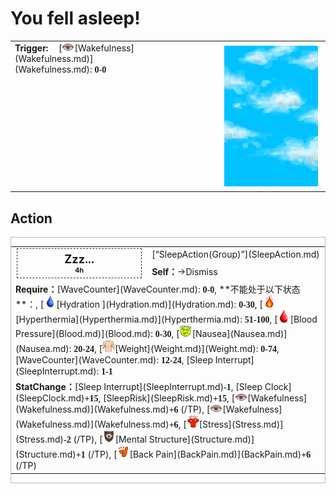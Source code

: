 # You fell asleep!  
  
<table class="table table-bordered" data-toggle="table"  data-show-header="false"><thead style="display:none"><tr ><th  style="width:50%;text-align:left;vertical-align:top;"  >title</th><th  style="width:50%;text-align:left;vertical-align:top;"  ></th></tr></thead><tr ><td  style="width:50%;text-align:left;vertical-align:top;"  ><div style="display: inline-block;width:70px; "><b>Trigger: </b></div>[<div style="width:20px;display:inline-block;text-align:center"><img decoding="async" src="Sprite/Sleepy.png" href="a.md" style="max-width:20px;max-height:20px;"></div>[Wakefulness](Wakefulness.md)](Wakefulness.md): <span style="font-family:ui-monospace"><b>0-0</b></span></td><td  style="width:50%;text-align:left;vertical-align:top;"  ><div style="float:right; margin:5px"><div class="gamecard" style="width:150px; height:225px;"><a href="Event_FallingAsleep.md" style="color:black"><img decoding="async" src="Sprite/WeatherPartiallyCloudy_Full.png" class="cardimage" style="max-width:150px;max-height:225px;"><span style="font-size: 25px;">You fell asleep!</span></a></div></div></td></tr></tbody></table>  
  
## Action  
<div  style="border:1px solid #BBB"><table><tr><td rowspan="2" style="width:200px;text-align:center;font-size:1.3em;font-weight:bold"><div style="padding:5px;border:1px dashed #333"><div>Zzz...</div><div style="font-size:0.6em;"><font data-toggle="tooltip" data-placement="top" title="16TP">4h</font></div></div></td><td>[“SleepAction(Group)”](SleepAction.md)</td></tr><tr><td><b>Self：</b>→Dismiss</td></tr><tr><td colspan="2"><b>Require：</b>[WaveCounter](WaveCounter.md): <span style="font-family:ui-monospace"><b>0-0</b></span>, **不能处于以下状态**：, [<div style="width:20px;display:inline-block;text-align:center"><img decoding="async" src="Sprite/Thirst.png" href="a.md" style="max-width:20px;max-height:20px;"></div>[Hydration ](Hydration.md)](Hydration.md): <span style="font-family:ui-monospace"><b>0-30</b></span>, [<div style="width:20px;display:inline-block;text-align:center"><img decoding="async" src="Sprite/Flame.png" href="a.md" style="max-width:20px;max-height:20px;"></div>[Hyperthermia](Hyperthermia.md)](Hyperthermia.md): <span style="font-family:ui-monospace"><b>51-100</b></span>, [<div style="width:20px;display:inline-block;text-align:center"><img decoding="async" src="Sprite/BloodPressure.png" href="a.md" style="max-width:20px;max-height:20px;"></div>[Blood Pressure](Blood.md)](Blood.md): <span style="font-family:ui-monospace"><b>0-30</b></span>, [<div style="width:20px;display:inline-block;text-align:center"><img decoding="async" src="Sprite/Dizzy.png" href="a.md" style="max-width:20px;max-height:20px;"></div>[Nausea](Nausea.md)](Nausea.md): <span style="font-family:ui-monospace"><b>20-24</b></span>, [<div style="width:20px;display:inline-block;text-align:center"><img decoding="async" src="Sprite/WeightNormal.png" href="a.md" style="max-width:20px;max-height:20px;"></div>[Weight](Weight.md)](Weight.md): <span style="font-family:ui-monospace"><b>0-74</b></span>, [WaveCounter](WaveCounter.md): <span style="font-family:ui-monospace"><b>12-24</b></span>, [Sleep Interrupt](SleepInterrupt.md): <span style="font-family:ui-monospace"><b>1-1</b></span></td></tr><tr><td colspan="2"><b>StatChange：</b>[Sleep Interrupt](SleepInterrupt.md)<span style="font-family:ui-monospace"><b>-1</b></span>, [Sleep Clock](SleepClock.md)<span style="font-family:ui-monospace"><b>+15</b></span>, [SleepRisk](SleepRisk.md)<span style="font-family:ui-monospace"><b>+15</b></span>, [<div style="width:20px;display:inline-block;text-align:center"><img decoding="async" src="Sprite/Sleepy.png" href="a.md" style="max-width:20px;max-height:20px;"></div>[Wakefulness](Wakefulness.md)](Wakefulness.md)<span style="font-family:ui-monospace"><b>+6</b></span> (/TP), [<div style="width:20px;display:inline-block;text-align:center"><img decoding="async" src="Sprite/Sleepy.png" href="a.md" style="max-width:20px;max-height:20px;"></div>[Wakefulness](Wakefulness.md)](Wakefulness.md)<span style="font-family:ui-monospace"><b>+6</b></span>, [<div style="width:20px;display:inline-block;text-align:center"><img decoding="async" src="Sprite/Stress.png" href="a.md" style="max-width:20px;max-height:20px;"></div>[Stress](Stress.md)](Stress.md)<span style="font-family:ui-monospace"><b>-2</b></span> (/TP), [<div style="width:20px;display:inline-block;text-align:center"><img decoding="async" src="Sprite/Structure.png" href="a.md" style="max-width:20px;max-height:20px;"></div>[Mental Structure](Structure.md)](Structure.md)<span style="font-family:ui-monospace"><b>+1</b></span> (/TP), [<div style="width:20px;display:inline-block;text-align:center"><img decoding="async" src="Sprite/Backpain.png" href="a.md" style="max-width:20px;max-height:20px;"></div>[Back Pain](BackPain.md)](BackPain.md)<span style="font-family:ui-monospace"><b>+6</b></span> (/TP)</td></tr></table></div>  
  
  


<script>document.title="You fell asleep! - Card Survival Wiki";</script>
